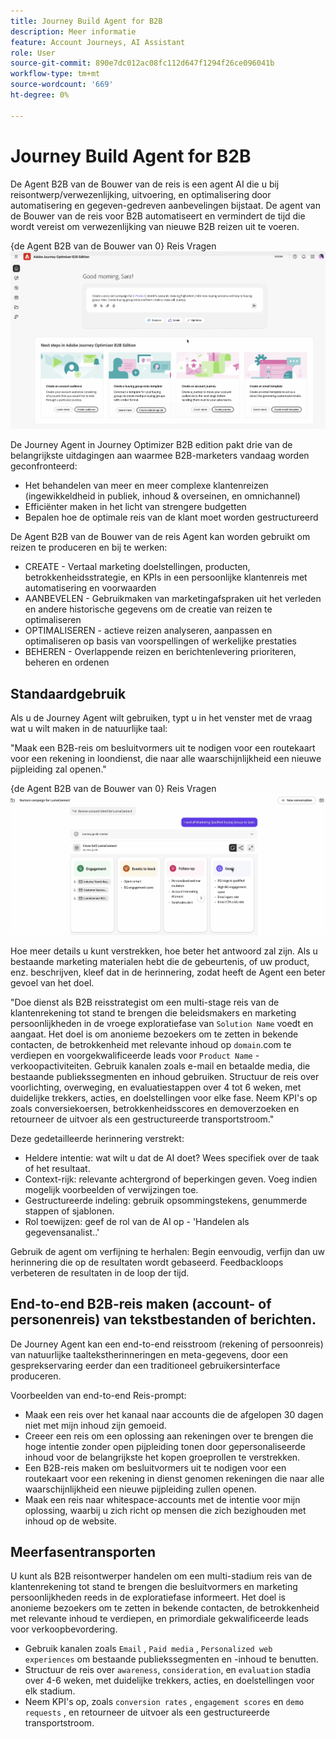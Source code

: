 ```yaml
---
title: Journey Build Agent for B2B
description: Meer informatie
feature: Account Journeys, AI Assistant
role: User
source-git-commit: 890e7dc012ac08fc112d647f1294f26ce096041b
workflow-type: tm+mt
source-wordcount: '669'
ht-degree: 0%

---
```


# Journey Build Agent for B2B

De Agent B2B van de Bouwer van de reis is een agent AI die u bij reisontwerp/verwezenlijking, uitvoering, en optimalisering door automatisering en gegeven-gedreven aanbevelingen bijstaat. De agent van de Bouwer van de reis voor B2B automatiseert en vermindert de tijd die wordt vereist om verwezenlijking van nieuwe B2B reizen uit te voeren.

{de Agent B2B van de Bouwer van 0} Reis Vragen ![](assets/journey-agent-prompt.png)

De Journey Agent in Journey Optimizer B2B edition pakt drie van de belangrijkste uitdagingen aan waarmee B2B-marketers vandaag worden geconfronteerd:

* Het behandelen van meer en meer complexe klantenreizen (ingewikkeldheid in publiek, inhoud &amp; overseinen, en omnichannel)
* Efficiënter maken in het licht van strengere budgetten
* Bepalen hoe de optimale reis van de klant moet worden gestructureerd

De Agent B2B van de Bouwer van de reis Agent kan worden gebruikt om reizen te produceren en bij te werken:

* CREATE - Vertaal marketing doelstellingen, producten, betrokkenheidsstrategie, en KPIs in een persoonlijke klantenreis met automatisering en voorwaarden
* AANBEVELEN - Gebruikmaken van marketingafspraken uit het verleden en andere historische gegevens om de creatie van reizen te optimaliseren
* OPTIMALISEREN - actieve reizen analyseren, aanpassen en optimaliseren op basis van voorspellingen of werkelijke prestaties
* BEHEREN - Overlappende reizen en berichtenlevering prioriteren, beheren en ordenen

## Standaardgebruik

Als u de Journey Agent wilt gebruiken, typt u in het venster met de vraag wat u wilt maken in de natuurlijke taal:

&quot;Maak een B2B-reis om besluitvormers uit te nodigen voor een routekaart voor een rekening in loondienst, die naar alle waarschijnlijkheid een nieuwe pijpleiding zal openen.&quot;

{de Agent B2B van de Bouwer van 0} Reis Vragen ![](assets/journey-agent-tasks.png)

Hoe meer details u kunt verstrekken, hoe beter het antwoord zal zijn. Als u bestaande marketing materialen hebt die de gebeurtenis, of uw product, enz. beschrijven, kleef dat in de herinnering, zodat heeft de Agent een beter gevoel van het doel.

&quot;Doe dienst als B2B reisstrategist om een multi-stage reis van de klantenrekening tot stand te brengen die beleidsmakers en marketing persoonlijkheden in de vroege exploratiefase van `Solution Name` voedt en aangaat. Het doel is om anonieme bezoekers om te zetten in bekende contacten, de betrokkenheid met relevante inhoud op `domain`.com te verdiepen en voorgekwalificeerde leads voor `Product Name` -verkoopactiviteiten. Gebruik kanalen zoals e-mail en betaalde media, die bestaande publiekssegmenten en inhoud gebruiken. Structuur de reis over voorlichting, overweging, en evaluatiestappen over 4 tot 6 weken, met duidelijke trekkers, acties, en doelstellingen voor elke fase. Neem KPI&#39;s op zoals conversiekoersen, betrokkenheidsscores en demoverzoeken en retourneer de uitvoer als een gestructureerde transportstroom.&quot;

Deze gedetailleerde herinnering verstrekt:

* Heldere intentie: wat wilt u dat de AI doet? Wees specifiek over de taak of het resultaat.
* Context-rijk: relevante achtergrond of beperkingen geven. Voeg indien mogelijk voorbeelden of verwijzingen toe.
* Gestructureerde indeling: gebruik opsommingstekens, genummerde stappen of sjablonen.
* Rol toewijzen: geef de rol van de AI op - &#39;Handelen als gegevensanalist..&#39;

Gebruik de agent om verfijning te herhalen: Begin eenvoudig, verfijn dan uw herinnering die op de resultaten wordt gebaseerd. Feedbackloops verbeteren de resultaten in de loop der tijd.

## End-to-end B2B-reis maken (account- of personenreis) van tekstbestanden of berichten.

De Journey Agent kan een end-to-end reisstroom (rekening of persoonreis) van natuurlijke taaltekstherinneringen en meta-gegevens, door een gesprekservaring eerder dan een traditioneel gebruikersinterface produceren.

Voorbeelden van end-to-end Reis-prompt:

* Maak een reis over het kanaal naar accounts die de afgelopen 30 dagen niet met mijn inhoud zijn gemoeid.
* Creeer een reis om een oplossing aan rekeningen over te brengen die hoge intentie zonder open pijpleiding tonen door gepersonaliseerde inhoud voor de belangrijkste het kopen groeprollen te verstrekken.
* Een B2B-reis maken om besluitvormers uit te nodigen voor een routekaart voor een rekening in dienst genomen rekeningen die naar alle waarschijnlijkheid een nieuwe pijpleiding zullen openen.
* Maak een reis naar whitespace-accounts met de intentie voor mijn oplossing, waarbij u zich richt op mensen die zich bezighouden met inhoud op de website.

## Meerfasentransporten

U kunt als B2B reisontwerper handelen om een multi-stadium reis van de klantenrekening tot stand te brengen die besluitvormers en marketing persoonlijkheden reeds in de exploratiefase informeert.
Het doel is anonieme bezoekers om te zetten in bekende contacten, de betrokkenheid met relevante inhoud te verdiepen, en primordiale gekwalificeerde leads voor verkoopbevordering.

* Gebruik kanalen zoals `Email` , `Paid media` , `Personalized web experiences` om bestaande publiekssegmenten en -inhoud te benutten.
* Structuur de reis over `awareness`, `consideration`, en `evaluation` stadia over 4-6 weken, met duidelijke trekkers, acties, en doelstellingen voor elk stadium.
* Neem KPI&#39;s op, zoals `conversion rates` , `engagement scores` en `demo requests` , en retourneer de uitvoer als een gestructureerde transportstroom.
